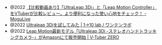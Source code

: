 - @2022 [【比較動画あり】「UltraLeap 3Di」と「Leap Motion Controller」をVTuberが比較レビュー。より便利になった使い心地をチェック！ - MoguLive](https://www.moguravr.com/ultraleap-3di-leap-motion-controller-comparative-review/)
- @2022 [Ultraleap 3Diを試してみた | 1→10 lab / ワンテンラボ](https://labs.1-10.com/2022/05/ultraleap-3di%E3%82%92%E8%A9%A6%E3%81%97%E3%81%A6%E3%81%BF%E3%81%9F/)
- @2022 [Leap Motion最新モデル「Ultraleap 3Di -ステレオハンドトラッキングカメラ-」がAmazonにて販売開始 | V-Tuber ZERO](https://vtub0.com/news/48851)	
